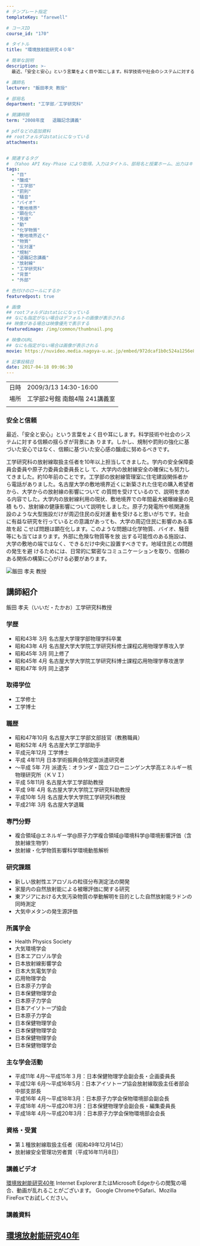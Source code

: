 ```yaml
---
# テンプレート指定
templateKey: "farewell"

# コースID
course_id: "170"

# タイトル
title: "環境放射能研究４０年"

# 簡単な説明
description: >-
  最近、「安全と安心」という言葉をよく目や耳にします。科学技術や社会のシステムに対する信頼の揺らぎが背景にあ ります。しかし、規制や罰則の強化に基づいた安心ではなく、信頼に基づいた安心感の醸成に努めるべきです。 工学研究科の放射線取扱主任者を10年以上担当してきました。学内の安全保障委員会委員や原子力委員会委員長とし て、大学内の放射線安全の確保にも努力してきました。約10年前のことです。工 ....

# 講師名
lecturer: "飯田孝夫 教授"

# 部局名
department: "工学部／工学研究科"

# 開講時限
term: "2008年度	退職記念講義"

# pdfなどの追加資料
## rootフォルダはstaticになっている
attachments:


# 関連するタグ
# （Yahoo API Key-Phase により取得。入力はタイトル、部局名と授業ホーム、出力はキーフレーズ（tags））
tags:
  - "目"
  - "醸成"
  - "工学部"
  - "罰則"
  - "騒音"
  - "バイオ"
  - "敷地境界"
  - "顕在化"
  - "見積"
  - "動"
  - "化学物質"
  - "敷地境界近く"
  - "物質"
  - "反対運"
  - "規制"
  - "退職記念講義"
  - "放射線"
  - "工学研究科"
  - "背景"
  - "外部"

# 色付けのロールにするか
featuredpost: true

# 画像
## rootフォルダはstaticになっている
## なにも指定がない場合はデフォルトの画像が表示される
## 映像がある場合は映像優先で表示する
featuredimage: /img/common/thumbnail.png

# 映像のURL
## なにも指定がない場合は画像が表示される
movie: https://nuvideo.media.nagoya-u.ac.jp/embed/972dcaf1b0c524a1256e8611db70babe1ba94fcc

# 記事投稿日
date: 2017-04-18 09:06:30
---
```


|   |   |
|---|---|
| 日時 | 2009/3/13  14:30-16:00 |
| 場所 | 工学部2号館 南館4階 241講義室 |
|   |   |


### 安全と信頼

最近、「安全と安心」という言葉をよく目や耳にします。科学技術や社会のシステムに対する信頼の揺らぎが背景にあ ります。しかし、規制や罰則の強化に基づいた安心ではなく、信頼に基づいた安心感の醸成に努めるべきです。

工学研究科の放射線取扱主任者を10年以上担当してきました。学内の安全保障委員会委員や原子力委員会委員長とし て、大学内の放射線安全の確保にも努力してきました。約10年前のことです。工学部の放射線管理室に住宅建設関係者か ら電話がありました。名古屋大学の敷地境界近くに新築された住宅の購入希望者から、大学からの放射線の影響について の質問を受けているので、説明を求める内容でした。大学内の放射線利用の現状、敷地境界での年間最大被曝線量の見積 もり、放射線の健康影響について説明をしました。原子力発電所や核関連施設のような大型施設だけが周辺住民の反対運 動を受けると思いがちです。社会に有益な研究を行っているとの意識があっても、大学の周辺住民に影響のある事故を起 こせば問題は顕在化します。このような問題は化学物質、バイオ、騒音等にも当てはまります。外部に危険な物質等を放 出する可能性のある施設は、大学の敷地の端ではなく、できるだけ中央に設置すべきです。地域住民との問題の発生を避 けるためには、日常的に緊密なコミュニケーションを取り、信頼のある関係の構築に心がける必要があります。


![飯田 孝夫 教授](https://ocw.nagoya-u.jp/files/170/s_iida_face.jpg) 

## 講師紹介

飯田 孝夫（いいだ・たかお）工学研究科教授

### 学歴

* 昭和43年 3月 名古屋大学理学部物理学科卒業
* 昭和43年 4月 名古屋大学大学院工学研究科修士課程応用物理学専攻入学
* 昭和45年 3月 同上修了
* 昭和45年 4月 名古屋大学大学院工学研究科博士課程応用物理学専攻進学
* 昭和47年 9月 同上退学

### 取得学位

* 工学修士
* 工学博士

### 職歴

* 昭和47年10月 名古屋大学工学部文部技官（教務職員）
* 昭和52年 4月 名古屋大学工学部助手
* 平成元年12月 工学博士
* 平成 4年11月 日本学術振興会特定国派遣研究者
* 〜平成 5年 7月 派遣先：オランダ・国立フローニンゲン大学高エネルギー核物理研究所（ＫＶＩ）
* 平成 5年11月 名古屋大学工学部助教授
* 平成 9年 4月 名古屋大学大学院工学研究科助教授
* 平成10年 5月 名古屋大学大学院工学研究科教授
* 平成21年 3月 名古屋大学退職

### 専門分野

* 複合領域@エネルギー学@原子力学複合領域@環境科学@環境影響評価（含放射線生物学）
* 放射線・化学物質影響科学環境動態解析

### 研究課題

* 新しい放射性エアロゾルの粒径分布測定法の開発
* 家屋内の自然放射能による被曝評価に関する研究
* 東アジアにおける大気汚染物質の挙動解明を目的とした自然放射能ラドンの同時測定
* 大気中メタンの発生源評価

### 所属学会

* Health Physics Society
* 大気環境学会
* 日本エアロゾル学会
* 日本放射線影響学会
* 日本大気電気学会
* 応用物理学会
* 日本原子力学会
* 日本保健物理学会
* 日本原子力学会
* 日本アイソトープ協会
* 日本原子力学会
* 日本保健物理学会
* 日本保健物理学会
* 日本保健物理学会
* 日本保健物理学会

### 主な学会活動

* 平成11年 4月〜平成15年３月：日本保健物理学会副会長・企画委員長
* 平成12年 6月〜平成16年5月：日本アイソトープ協会放射線取扱主任者部会中部支部長
* 平成16年 4月〜平成18年3月：日本原子力学会保物環境部会副会長
* 平成18年 4月〜平成20年3月：日本保健物理学会副会長・編集委員長
* 平成18年 4月〜平成20年3月：日本原子力学会保物環境部会会長

### 資格・受賞

* 第１種放射線取扱主任者（昭和49年12月14日）
* 放射線安全管理功労者賞（平成16年11月8日）


### 講義ビデオ

<a href="https://nuvideo.media.nagoya-u.ac.jp/embed/331946327eae8cd3114da0229873b7fd7e4fe039" target="blank">環境放射能研究40年</a>
Internet ExplorerまたはMicrosoft Edgeからの閲覧の場合、動画が乱れることがございます。
Google ChromeやSafari、Mozilla FireFoxでお試しください。

### 講義資料

[環境放射能研究40年](https://ocw.nagoya-u.jp/files/170/farewell_iida.pdf) 
-----